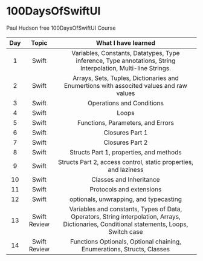 # 100DaysOfSwiftUI
Paul Hudson free 100DaysOfSwiftUI Course

| Day | Topic | What I have learned | 
| :---: | :---:| :---:|
| 1 | Swift | Variables, Constants, Datatypes, Type inference, Type annotations, String Interpolation, Multi-line Strings.|
| 2 | Swift | Arrays, Sets, Tuples, Dictionaries and Enumertions with associted values and raw values|
| 3 | Swift | Operations and Conditions|
| 4 | Swift | Loops |
| 5 | Swift |Functions, Parameters, and Errors|
| 6 | Swift |Closures Part 1|
| 7 | Swift |Closures Part 2|
| 8 | Swift | Structs Part 1, properties, and methods|
| 9 | Swift | Structs Part 2, access control, static properties, and laziness|
| 10 | Swift | Classes and Inheritance|
| 11 | Swift |Protocols and extensions|
| 12 | Swift |optionals, unwrapping, and typecasting|
| 13 | Swift Review | Variables and constants, Types of Data, Operators, String interpolation, Arrays, Dictionaries, Conditional statements, Loops, Switch case|
| 14 | Swift Review | Functions Optionals, Optional chaining, Enumerations, Structs, Classes | 
